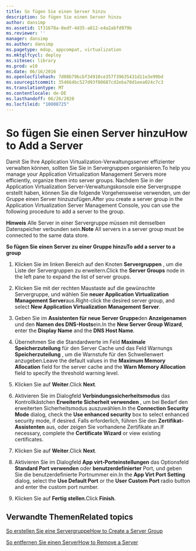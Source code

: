 ```yaml
---
title: So fügen Sie einen Server hinzu
description: So fügen Sie einen Server hinzu
author: dansimp
ms.assetid: 1f31678a-8edf-4d35-a812-e4a2abfd979b
ms.reviewer: ''
manager: dansimp
ms.author: dansimp
ms.pagetype: mdop, appcompat, virtualization
ms.mktglfcycl: deploy
ms.sitesec: library
ms.prod: w10
ms.date: 06/16/2016
ms.openlocfilehash: 7d08b79bcbf34910ce357f39635431d11e3e99bd
ms.sourcegitcommit: 354664bc527d93f80687cd2eba70d1eea024c7c3
ms.translationtype: MT
ms.contentlocale: de-DE
ms.lasthandoff: 06/26/2020
ms.locfileid: "10808725"
---
```

# <span data-ttu-id="f8229-103">So fügen Sie einen Server hinzu</span><span class="sxs-lookup"><span data-stu-id="f8229-103">How to Add a Server</span></span>


<span data-ttu-id="f8229-104">Damit Sie Ihre Application Virtualization-Verwaltungsserver effizienter verwalten können, sollten Sie Sie in Servergruppen organisieren.</span><span class="sxs-lookup"><span data-stu-id="f8229-104">To help you manage your Application Virtualization Management Servers more efficiently, organize them into server groups.</span></span> <span data-ttu-id="f8229-105">Nachdem Sie in der Application Virtualization Server-Verwaltungskonsole eine Servergruppe erstellt haben, können Sie die folgende Vorgehensweise verwenden, um der Gruppe einen Server hinzuzufügen.</span><span class="sxs-lookup"><span data-stu-id="f8229-105">After you create a server group in the Application Virtualization Server Management Console, you can use the following procedure to add a server to the group.</span></span>

<span data-ttu-id="f8229-106">**Hinweis**  Alle Server in einer Servergruppe müssen mit demselben Datenspeicher verbunden sein.</span><span class="sxs-lookup"><span data-stu-id="f8229-106">**Note** All servers in a server group must be connected to the same data store.</span></span>

 

**<span data-ttu-id="f8229-107">So fügen Sie einen Server zu einer Gruppe hinzu</span><span class="sxs-lookup"><span data-stu-id="f8229-107">To add a server to a group</span></span>**

1.  <span data-ttu-id="f8229-108">Klicken Sie im linken Bereich auf den Knoten **Servergruppen** , um die Liste der Servergruppen zu erweitern.</span><span class="sxs-lookup"><span data-stu-id="f8229-108">Click the **Server Groups** node in the left pane to expand the list of server groups.</span></span>

2.  <span data-ttu-id="f8229-109">Klicken Sie mit der rechten Maustaste auf die gewünschte Servergruppe, und wählen Sie **neuer Application Virtualization Management Server**aus.</span><span class="sxs-lookup"><span data-stu-id="f8229-109">Right-click the desired server group, and select **New Application Virtualization Management Server**.</span></span>

3.  <span data-ttu-id="f8229-110">Geben Sie im **Assistenten für neue Server Gruppe**den **Anzeigenamen** und den **Namen des DNS-Hosts**ein.</span><span class="sxs-lookup"><span data-stu-id="f8229-110">In the **New Server Group Wizard**, enter the **Display Name** and the **DNS Host Name**.</span></span>

4.  <span data-ttu-id="f8229-111">Übernehmen Sie die Standardwerte im Feld **Maximale Speicherzuteilung** für den Server Cache und das Feld Warnungs **Speicherzuteilung** , um die Warnstufe für den Schwellenwert anzugeben.</span><span class="sxs-lookup"><span data-stu-id="f8229-111">Leave the default values in the **Maximum Memory Allocation** field for the server cache and the **Warn Memory Allocation** field to specify the threshold warning level.</span></span>

5.  <span data-ttu-id="f8229-112">Klicken Sie auf **Weiter**.</span><span class="sxs-lookup"><span data-stu-id="f8229-112">Click **Next**.</span></span>

6.  <span data-ttu-id="f8229-113">Aktivieren Sie im Dialogfeld **Verbindungssicherheitsmodus** das Kontrollkästchen **Erweiterte Sicherheit verwenden** , um bei Bedarf den erweiterten Sicherheitsmodus auszuwählen.</span><span class="sxs-lookup"><span data-stu-id="f8229-113">In the **Connection Security Mode** dialog, check the **Use enhanced security** box to select enhanced security mode, if desired.</span></span> <span data-ttu-id="f8229-114">Falls erforderlich, führen Sie den **Zertifikat-Assistenten** aus, oder zeigen Sie vorhandene Zertifikate an.</span><span class="sxs-lookup"><span data-stu-id="f8229-114">If necessary, complete the **Certificate Wizard** or view existing certificates.</span></span>

7.  <span data-ttu-id="f8229-115">Klicken Sie auf **Weiter**.</span><span class="sxs-lookup"><span data-stu-id="f8229-115">Click **Next**.</span></span>

8.  <span data-ttu-id="f8229-116">Aktivieren Sie im Dialogfeld **App virt-Porteinstellungen** das Optionsfeld **Standard Port verwenden** oder **benutzerdefinierter** Port, und geben Sie die benutzerdefinierte Portnummer ein.</span><span class="sxs-lookup"><span data-stu-id="f8229-116">In the **App Virt Port Setting** dialog, select the **Use Default Port** or the **User Custom Port** radio button and enter the custom port number.</span></span>

9.  <span data-ttu-id="f8229-117">Klicken Sie auf **Fertig stellen**.</span><span class="sxs-lookup"><span data-stu-id="f8229-117">Click **Finish**.</span></span>

## <span data-ttu-id="f8229-118">Verwandte Themen</span><span class="sxs-lookup"><span data-stu-id="f8229-118">Related topics</span></span>


[<span data-ttu-id="f8229-119">So erstellen Sie eine Servergruppe</span><span class="sxs-lookup"><span data-stu-id="f8229-119">How to Create a Server Group</span></span>](how-to-create-a-server-group.md)

[<span data-ttu-id="f8229-120">So entfernen Sie einen Server</span><span class="sxs-lookup"><span data-stu-id="f8229-120">How to Remove a Server</span></span>](how-to-remove-a-server.md)

 

 





